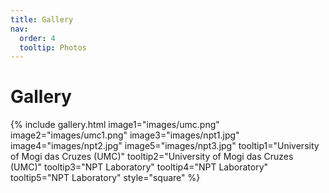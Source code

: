 ```yaml
---
title: Gallery
nav:
  order: 4
  tooltip: Photos
---
```


# <i class="fas fa-picture-o"></i>Gallery

{%
  include gallery.html
  image1="images/umc.png"
  image2="images/umc1.png"
  image3="images/npt1.jpg"
  image4="images/npt2.jpg"
  image5="images/npt3.jpg"
  tooltip1="University of Mogi das Cruzes (UMC)"
  tooltip2="University of Mogi das Cruzes (UMC)"
  tooltip3="NPT Laboratory"
  tooltip4="NPT Laboratory"
  tooltip5="NPT Laboratory"
  style="square"
%}

